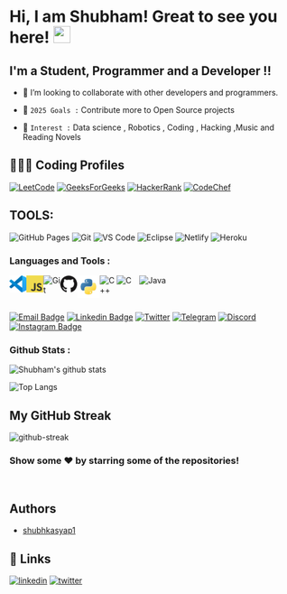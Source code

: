 # Hi, I am Shubham! Great to see you here! <img src="https://raw.githubusercontent.com/thepranaygupta/thepranaygupta/main/src/wave.gif" width="30px" height="30px">

##  I'm a Student, Programmer and a Developer !!

- 👯 I’m looking to collaborate with other developers and programmers.

- 🥅 `2025 Goals :` Contribute more to Open Source projects

- 🌱 `Interest :` Data science , Robotics , Coding , Hacking ,Music and Reading Novels



## 👨🏻‍💻 Coding Profiles

[![LeetCode](https://img.shields.io/badge/-LeetCode-FFA116?style=flat-square&logo=LeetCode&logoColor=black)](https://leetcode.com/shubhkasyap1/)
[![GeeksForGeeks](https://img.shields.io/badge/-GeeksForGeeks-05CC47?style=flat-square&logo=GeeksForGeeks&logoColor=black)](https://auth.geeksforgeeks.org/user/shubhkasyap1)
[![HackerRank](https://img.shields.io/badge/-HackerRank-2EC866?style=flat-square&logo=HackerRank&logoColor=white)](https://www.hackerrank.com/shubhkasyap1?hr_r=1)
[![CodeChef](https://img.shields.io/badge/-CodeChef-5B4638?style=flat-square&logo=CodeChef&logoColor=white)](https://www.codechef.com/users/shubhkasyap)

## TOOLS:
![GitHub Pages](https://img.shields.io/badge/GitHub%20Pages-%23327FC7.svg?logo=github&style=flat-square&logoColor=white)
![Git](https://img.shields.io/badge/-Git-black?style=flat-square&logo=git)
![VS Code](https://img.shields.io/badge/-VS%20Code-007ACC?style=flat-square&logo=visual-studio-code)
![Eclipse](https://img.shields.io/badge/Eclipse-2C2255?style=flat-square&logo=eclipse&logoColor=white)
![Netlify](https://img.shields.io/badge/-Netlify-%2300C7B7?style=flat-square&logo=netlify&logoColor=ffffff)
![Heroku](https://img.shields.io/badge/Heroku%20-%23430098.svg?style=flat-square&logo=heroku&logoColor=white)<!-- ![DigitalOcean](https://img.shields.io/badge/-Digital%20Ocean-darkblue?style=flat-square&logo=digitalocean) -->







  
  

###  Languages and Tools :

  

<img align="left"  alt="Visual Studio Code"  width="30px"  src="https://raw.githubusercontent.com/github/explore/80688e429a7d4ef2fca1e82350fe8e3517d3494d/topics/visual-studio-code/visual-studio-code.png" />

  

<img align="left"  alt="JavaScript"  width="30px"  src="https://raw.githubusercontent.com/github/explore/80688e429a7d4ef2fca1e82350fe8e3517d3494d/topics/javascript/javascript.png"/>



<img align="left"  alt="Git"  width="30px"  src="https://git-scm.com/images/logos/downloads/Git-Icon-Black.png"/>

  

<img align="left"  alt="GitHub"  width="30px"  src="https://raw.githubusercontent.com/github/explore/78df643247d429f6cc873026c0622819ad797942/topics/github/github.png"/>

  

<img align="left"  alt="Python"  width="40px"  src="https://raw.githubusercontent.com/github/explore/78df643247d429f6cc873026c0622819ad797942/topics/python/python.png"/>

  

<img align="left"  alt="C++"  width="30px"  src="https://cdn.freebiesupply.com/logos/large/2x/c-logo-png-transparent.png" />

  

<img align="left"  alt="C"  width="40px"  src="https://static.wixstatic.com/media/0cfd43_1831013bcc8540fcba4f087dfa07653c~mv2.png/v1/fill/w_350,h_350,al_c,lg_1,q_85/c.webp" />

  

<img align="left"  alt="Java"  width="70px"  height  =  "30px"  src="https://logos-download.com/wp-content/uploads/2016/10/Java_logo_icon.png"/>

  

<br />

<br />

<br />

[![Email Badge](https://img.shields.io/badge/-Email-c14438?style=flat-square&logo=Gmail&logoColor=white&link=mailto:shubhkasyap1@gmail.com)](mailto:shubhkasyap1@gmail.com)
[![Linkedin Badge](https://img.shields.io/badge/-LinkedIn-blue?style=flat-square&logo=Linkedin&logoColor=white&link=https://www.linkedin.com/in/shubhkasyap1/)](https://www.linkedin.com/in/shubhkasyap1/)
[![Twitter](https://img.shields.io/badge/Twitter-1DA1F2?style=flat-square&logo=twitter&logoColor=white)](https://twitter.com/shubhkasyap1)
[![Telegram](https://img.shields.io/badge/-Telegram-blue?style=flat-square&logo=Telegram&logoColor=white)](https://t.me/shubhkasap1)
[![Discord](https://img.shields.io/badge/-Discord-7289DA?style=flat-square&logo=discord&logoColor=white)](https://discord.com/users/Rebelshubh#7163)
[![Instagram Badge](https://img.shields.io/badge/-Instagram-purple?style=flat-square&logo=instagram&logoColor=white&link=https://instagram.com/shubhkasyap1/)](https://instagram.com/shubhkasyap1)<!-- [![Hashnode Badge](https://img.shields.io/badge/-Hashnode-03a57a?style=flat-square&labelColor=000000&logo=Hashnode&link=https://shubhkasyap1.hashnode.dev/)](https://shubhkasyap1.hashnode.dev/) -->

  

###  Github Stats :

![Shubham's github stats](https://github-readme-stats.vercel.app/api?username=shubhkasyap1&show_icons=true&theme=dracula)

![Top Langs](https://github-readme-stats.vercel.app/api/top-langs/?username=shubhkasyap1&theme=flag-india&layout=compact)
  
## My GitHub Streak
![github-streak](https://github-readme-streak-stats.herokuapp.com/?user=shubhkasyap1&theme=newyork)

  

###  Show some ❤️ by starring some of the repositories!

  

</div>

  
  

<br />
  

[instagram]:  https://www.instagram.com/shubhkasyap1/

[linkedin]:  https://www.linkedin.com/in/shubhkasyap1/

[github]:    https://github.com/shubhkasyap1

## Authors

- [shubhkasyap1](https://github.com/shubhkasyap1)

  
## 🔗 Links
[![linkedin](https://img.shields.io/badge/linkedin-0A66C2?style=for-the-badge&logo=linkedin&logoColor=white)](https://www.linkedin.com/in/shubhkasyap1/)
[![twitter](https://img.shields.io/twitter/follow/shubhkasyap1?style=social)](https://twitter.com/shubhkasyap1)

  
